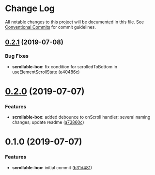 # Change Log

All notable changes to this project will be documented in this file.
See [Conventional Commits](https://conventionalcommits.org) for commit guidelines.

## [0.2.1](https://github.com/Elanhant/react-jeeves/compare/react-scrollable-box@0.2.0...react-scrollable-box@0.2.1) (2019-07-08)

### Bug Fixes

- **scrollable-box:** fix condition for scrolledToBottom in useElementScrollState ([e40486c](https://github.com/Elanhant/react-jeeves/commit/e40486c))

# [0.2.0](https://github.com/Elanhant/react-jeeves/compare/react-scrollable-box@0.1.0...react-scrollable-box@0.2.0) (2019-07-07)

### Features

- **scrollable-box:** added debounce to onScroll handler; several naming changes; update readme ([a73860c](https://github.com/Elanhant/react-jeeves/commit/a73860c))

# 0.1.0 (2019-07-07)

### Features

- **scrollable-box:** initial commit ([b31d481](https://github.com/Elanhant/react-jeeves/commit/b31d481))
